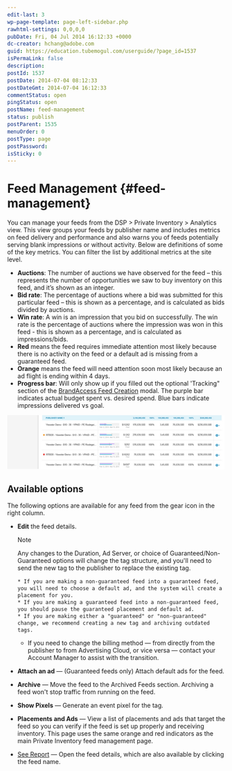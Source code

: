 ```yaml
---
edit-last: 3
wp-page-template: page-left-sidebar.php
rawhtml-settings: 0,0,0,0
pubDate: Fri, 04 Jul 2014 16:12:33 +0000
dc-creator: hchang@adobe.com
guid: https://education.tubemogul.com/userguide/?page_id=1537
isPermaLink: false
description: 
postId: 1537
postDate: 2014-07-04 08:12:33
postDateGmt: 2014-07-04 16:12:33
commentStatus: open
pingStatus: open
postName: feed-management
status: publish
postParent: 1535
menuOrder: 0
postType: page
postPassword: 
isSticky: 0
---
```


# Feed Management {#feed-management}

You can manage your feeds from the DSP > Private Inventory > Analytics view. This view groups your feeds by publisher name and includes metrics on feed delivery and performance and also warns you of feeds potentially serving blank impressions or without activity. Below are definitions of some of the key metrics. You can filter the list by additional metrics at the site level.

* **Auctions**: The number of auctions we have observed for the feed – this represents the number of opportunities we saw to buy inventory on this feed, and it’s shown as an integer.
* **Bid rate**: The percentage of auctions where a bid was submitted for this particular feed – this is shown as a percentage, and is calculated as bids divided by auctions.
* **Win rate**:  A win is an impression that you bid on successfully. The win rate is the percentage of auctions where the impression was won in this feed  - this is shown as a percentage, and is calculated as impressions/bids.
* **Red** means the feed requires immediate attention most likely because there is no activity on the feed or a default ad is missing from a guaranteed feed.
* **Orange** means the feed will need attention soon most likely because an ad flight is ending within 4 days.
* **Progress bar**: Will only show up if you filled out the optional 'Tracking" section of the [BrandAccess Feed Creation](../../../../dsp/planning/private-inventory/brandaccess.md) modal. The purple bar indicates actual budget spent vs. desired spend. Blue bars indicate impressions delivered vs goal.

![Feed troubleshooting](assets/feed-troubleshooting.png)

## Available options
The following options are available for any feed from the gear icon in the right column.

* **Edit** the feed details.
  >[!NOTE]
  >
  >Any changes to the Duration, Ad Server, or choice of Guaranteed/Non-Guaranteed options will change the tag structure, and you'll need to send the new tag to the publisher to replace the existing tag.

      * If you are making a non-guaranteed feed into a guaranteed feed, you will need to choose a default ad, and the system will create a placement for you.
      * If you are making a guaranteed feed into a non-guaranteed feed, you should pause the guaranteed placement and default ad.
      * If you are making either a "guaranteed" or "non-guaranteed" change, we recommend creating a new tag and archiving outdated tags.

    * If you need to change the billing method &mdash; from directly from the publisher to from Advertising Cloud, or vice versa &mdash; contact your Account Manager to assist with the transition.

* **Attach an ad** &mdash; (Guaranteed feeds only) Attach default ads for the feed.
* **Archive** &mdash; Move the feed to the Archived Feeds section. Archiving a feed won't stop traffic from running on the feed.
* **Show Pixels** &mdash; Generate an event pixel for the tag. 
* **Placements and Ads** &mdash; View a list of placements and ads that target the feed so you can verify if the feed is set up properly and receiving inventory. This page uses the same orange and red indicators as the main Private Inventory feed management page.
* [See Report](/help/dsp/planning/private-inventory/feeds-reporting.md) &mdash; Open the feed details, which are also available by clicking the feed name.
